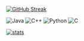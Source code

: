 [![GitHub Streak](https://streak-stats.demolab.com/?user=thomas1908)](https://git.io/streak-stats)

![Java](https://img.shields.io/badge/Java-Advanced-yellow)
![C++](https://img.shields.io/badge/C++-Advanced-red)
![Python](https://img.shields.io/badge/Python-Advanced-blue)
![C](https://img.shields.io/badge/C-Advanced-red)

[![stats](https://github-readme-stats.vercel.app/api/top-langs/?username=thomas1908&layout=donut)](https://github.com/anuraghazra/github-readme-stats)
